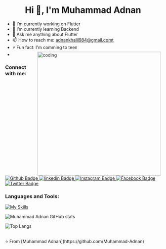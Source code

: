  <h1 align="center">Hi 👋, I'm Muhammad Adnan</h1>

- 🔭 I’m currently working on Flutter
- 🌱 I’m currently learning Backend
- 💬 Ask me anything about Flutter 
- 📫 How to reach me: adnankhalil984@gmail.comt
- ⚡ Fun fact: I'm comming to teen
- <img align="right" alt="coding" width="400" src="https://user-images.githubusercontent.com/55389276/140866485-8fb1c876-9a8f-4d6a-98dc-08c4981eaf70.gif">
  
### Connect with me:
<div id="badges">
  <a href="https://github.com/Muhammad-Adnan11">
    <img src="https://img.shields.io/badge/Github-white?style=for-the-badge&logo=Github&logoColor=black" alt="Github Badge"/>
  </a>
  <a href="https://www.linkedin.com/in/muhammad-adnan-1a2d3n4a5n/">
    <img src="https://img.shields.io/badge/linkedin-blue?style=for-the-badge&logo=Github&logoColor=white" alt="linkedin Badge"/>
  </a>
<!--   <a href="https://www.youtube.com/channel/UCzvRaprYPhvAplMK36Gu0kw">
    <img src="https://img.shields.io/badge/YouTube-red?style=for-the-badge&logo=youtube&logoColor=white" alt="Youtube Badge"/>
  </a> -->
   <a href="https://www.instagram.com/axif_taj">
    <img src="https://img.shields.io/badge/Instagram-purple?style=for-the-badge&logo=instagram&logoColor=white" alt="Instagram Badge"/>
  </a>
   <a href="https://www.facebook.com/profile.php?id=100078137176693">
    <img src="https://img.shields.io/badge/Facebook-blue?style=for-the-badge&logo=facebook&logoColor=white" alt="Facebook Badge"/>
  </a>
   <a href="https://x.com/Muhamma28347630">
    <img src="https://img.shields.io/badge/Twitter-blue?style=for-the-badge&logo=twitter&logoColor=white" alt="Twitter Badge"/>
  </a>
</div>


### Languages and Tools:
[![My Skills](https://skillicons.dev/icons?i=flutter,dart,firebase,github,git,postman,figma,xd&perline=5)](https://skillicons.dev)

![Muhammad Adnan GitHub stats](https://github-readme-stats.vercel.app/api?username=Muhammad-Adnan&show_icons=true&theme=dark)

![Top Langs](https://github-readme-stats.vercel.app/api/top-langs/?username=Muhammad-Adnan&theme=dark)


<br>
⭐️ From [Muhammad Adnan](https://github.com/Muhammad-Adnan)
